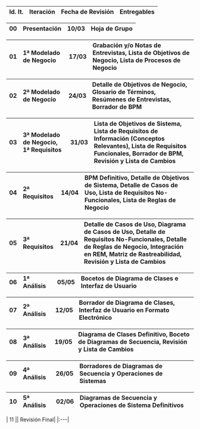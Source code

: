 | Id. It. | Iteración | Fecha de Revisión | Entregables |
|:--------|:----------|:------------------|:------------|

| 00 | Presentación | 10/03 | Hoja de Grupo |
|:---|:-------------|:------|:--------------|

| 01 | 1ª Modelado de Negocio | 17/03 | Grabación y/o Notas de Entrevistas, Lista de Objetivos de Negocio, Lista de Procesos de Negocio |
|:---|:-----------------------|:------|:------------------------------------------------------------------------------------------------|

| 02 | 2ª Modelado de Negocio | 24/03 | Detalle de Objetivos de Negocio, Glosario de Términos, Resúmenes de Entrevistas, Borrador de BPM |
|:---|:-----------------------|:------|:-------------------------------------------------------------------------------------------------|

| 03 | 3ª Modelado de Negocio, 1ª Requisitos | 31/03 | Lista de Objetivos de Sistema, Lista de Requisitos de Información (Conceptos Relevantes), Lista de Requisitos Funcionales, Borrador de BPM, Revisión y Lista de Cambios |
|:---|:--------------------------------------|:------|:------------------------------------------------------------------------------------------------------------------------------------------------------------------------|

| 04 | 2ª Requisitos | 14/04 | BPM Definitivo, Detalle de Objetivos de Sistema, Detalle de Casos de Uso, Lista de Requisitos No-Funcionales, Lista de Reglas de Negocio |
|:---|:--------------|:------|:-----------------------------------------------------------------------------------------------------------------------------------------|

| 05 | 3ª Requisitos | 21/04 | Detalle de Casos de Uso, Diagrama de Casos de Uso, Detalle de Requisitos No-Funcionales, Detalle de Reglas de Negocio, Integración en REM, Matriz de Rastreabilidad, Revisión y Lista de Cambios |
|:---|:--------------|:------|:-------------------------------------------------------------------------------------------------------------------------------------------------------------------------------------------------|

| 06 | 1ª Análisis | 05/05 | Bocetos de Diagrama de Clases e Interfaz de Usuario |
|:---|:------------|:------|:----------------------------------------------------|

| 07 | 2ª Análisis | 12/05 | Borrador de Diagrama de Clases, Interfaz de Usuario en Formato Electrónico |
|:---|:------------|:------|:---------------------------------------------------------------------------|

| 08 | 3ª Análisis | 19/05 | Diagrama de Clases Definitivo, Boceto de Diagramas de Secuencia, Revisión y Lista de Cambios |
|:---|:------------|:------|:---------------------------------------------------------------------------------------------|

| 09 | 4ª Análisis | 26/05 | Borradores de Diagramas de Secuencia y Operaciones de Sistemas |
|:---|:------------|:------|:---------------------------------------------------------------|

| 10 | 5ª Análisis | 02/06 | Diagramas de Secuencia y Operaciones de Sistema Definitivos |
|:---|:------------|:------|:------------------------------------------------------------|

| 11 || Revisión Final|
|:---|